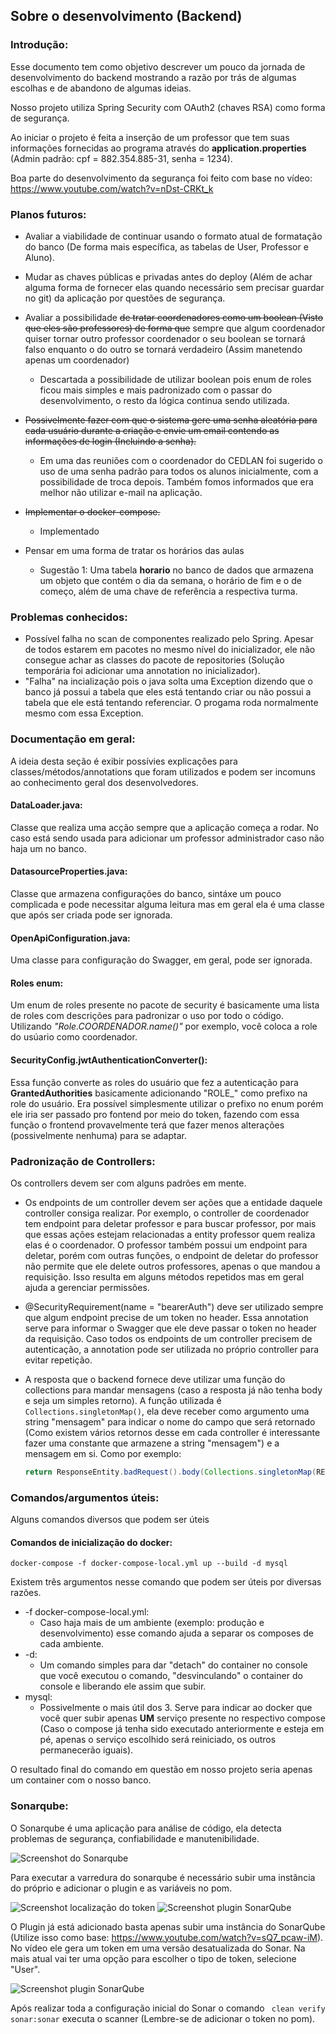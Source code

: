 ## Sobre o desenvolvimento (Backend)
### Introdução:
Esse documento tem como objetivo descrever um pouco da jornada de desenvolvimento do backend mostrando a razão por trás de algumas escolhas e de abandono de algumas ideias.

Nosso projeto utiliza Spring Security com OAuth2 (chaves RSA) como forma de segurança.  
  
Ao iniciar o projeto é feita a inserção de um professor que tem suas informações fornecidas ao programa através do **application.properties** (Admin padrão: cpf = 882.354.885-31, senha = 1234).  

Boa parte do desenvolvimento da segurança foi feito com base no vídeo: https://www.youtube.com/watch?v=nDst-CRKt_k

### Planos futuros:
* Avaliar a viabilidade de continuar usando o formato atual de formatação do banco (De forma mais específica, as tabelas de User, Professor e Aluno).  
* Mudar as chaves públicas e privadas antes do deploy (Além de achar alguma forma de fornecer elas quando necessário sem precisar guardar no git) da aplicação por questões de segurança.  
* Avaliar a possibilidade ~~de tratar coordenadores como um boolean (Visto que eles são professores) de forma que~~ sempre que algum coordenador quiser tornar outro professor coordenador o seu boolean se tornará falso enquanto o do outro se tornará verdadeiro (Assim manetendo apenas um coordenador)  

    * Descartada a possibilidade de utilizar boolean pois enum de roles ficou mais simples e mais padronizado com o passar do desenvolvimento, o resto da lógica continua sendo utilizada.

* ~~Possivelmente fazer com que o sistema gere uma senha aleatória para cada usuário durante a criação e envie um email contendo as informações de login (Incluindo a senha).~~
    * Em uma das reuniões com o coordenador do CEDLAN foi sugerido o uso de uma senha padrão para todos os alunos inicialmente, com a possibilidade de troca depois. Também fomos informados que era melhor não utilizar e-mail na aplicação.
* ~~Implementar o docker-compose.~~
    * Implementado
* Pensar em uma forma de tratar os horários das aulas  
    * Sugestão 1: Uma tabela **horario** no banco de dados que armazena um objeto que contém o dia da semana, o horário de fim e o de começo, além de uma chave de referência a respectiva turma.

### Problemas conhecidos:
- Possível falha no scan de componentes realizado pelo Spring. Apesar de todos estarem em pacotes no mesmo nível do inicializador, ele não consegue achar as classes do pacote de repositories (Solução temporária foi adicionar uma annotation no inicializador).  
- "Falha" na incialização pois o java solta uma Exception dizendo que o banco já possui a tabela que eles está tentando criar ou não possui a tabela que ele está tentando referenciar. O progama roda normalmente mesmo com essa Exception.

### Documentação em geral:
A ideia desta seção é exibir possívies explicações para classes/métodos/annotations que foram utilizados e podem ser incomuns ao conhecimento geral dos desenvolvedores.

#### DataLoader.java:
Classe que realiza uma acção sempre que a aplicação começa a rodar. No caso está sendo usada para adicionar um professor administrador caso não haja um no banco.

#### DatasourceProperties.java:
Classe que armazena configurações do banco, sintáxe um pouco complicada e pode necessitar alguma leitura mas em geral ela é uma classe que após ser criada pode ser ignorada.

#### OpenApiConfiguration.java:
Uma classe para configuração do Swagger, em geral, pode ser ignorada.

#### Roles enum:
Um enum de roles presente no pacote de security é basicamente uma lista de roles com descrições para padronizar o uso por todo o código. Utilizando *"Role.COORDENADOR.name()"* por exemplo, você coloca a role do usúario como coordenador.

#### SecurityConfig.jwtAuthenticationConverter():
Essa função converte as roles do usuário que fez a autenticação para **GrantedAuthorities** basicamente adicionando "ROLE_" como prefixo na role do usuário. Era possível simplesmente utilizar o prefixo no enum porém ele iria ser passado pro fontend por meio do token, fazendo com essa função o frontend provavelmente terá que fazer menos alterações (possivelmente nenhuma) para se adaptar.

### Padronização de Controllers:
Os controllers devem ser com alguns padrões em mente.

* Os endpoints de um controller devem ser ações que a entidade daquele controller consiga realizar. Por exemplo, o controller de coordenador tem endpoint para deletar professor e para buscar professor, por mais que essas ações estejam relacionadas a entity professor quem realiza elas é o coordenador. O professor também possui um endpoint para deletar, porém com outras funções, o endpoint de deletar do professor não permite que ele delete outros professores, apenas o que mandou a requisição. Isso resulta em alguns métodos repetidos mas em geral ajuda a gerenciar permissões.  

* @SecurityRequirement(name = "bearerAuth") deve ser utilizado sempre que algum endpoint precise de um token no header. Essa annotation serve para informar o Swagger que ele deve passar o token no header da requisição. Caso todos os endpoints de um controller precisem de autenticação, a annotation pode ser utilizada no próprio controller para evitar repetição.

* A resposta que o backend fornece deve utilizar uma função do collections para mandar mensagens (caso a resposta já não tenha body e seja um simples retorno). A função utilizada é ```Collections.singletonMap()```, ela deve receber como argumento uma string "mensagem" para indicar o nome do campo que será retornado (Como existem vários retornos desse em cada controller é interessante fazer uma constante que armazene a string "mensagem") e a mensagem em si. Como por exemplo:

    ```java
    return ResponseEntity.badRequest().body(Collections.singletonMap(RESPONSE_FIELD_NOME, "CPF já cadastrado"));
    ```  

### Comandos/argumentos úteis:
Alguns comandos diversos que podem ser úteis

#### Comandos de inicialização do docker:
```
docker-compose -f docker-compose-local.yml up --build -d mysql
```
Existem três argumentos nesse comando que podem ser úteis por diversas razões.

* -f docker-compose-local.yml:
    * Caso haja mais de um ambiente (exemplo: produção e desenvolvimento) esse comando ajuda a separar os composes de cada ambiente.
* -d:
    * Um comando simples para dar "detach" do container no console que você executou o comando, "desvinculando" o container do console e liberando ele assim que subir.
* mysql:
    * Possivelmente o mais útil dos 3. Serve para indicar ao docker que você quer subir apenas **UM** serviço presente no respectivo compose (Caso o compose já tenha sido executado anteriormente e esteja em pé, apenas o serviço escolhido será reiniciado, os outros permanecerão iguais).

O resultado final do comando em questão em nosso projeto seria apenas um container com o nosso banco.

### Sonarqube:
O Sonarqube é uma aplicação para análise de código, ela detecta problemas de segurança, confiabilidade e manutenibilidade.

![Screenshot do Sonarqube](/docs/assets/screenshot_sonarqube.png?raw=true)

Para executar a varredura do sonarqube é necessário subir uma instância do próprio e adicionar o plugin e as variáveis no pom.

![Screenshot localização do token](/docs/assets/properties_pom.png?raw=true)
![Screenshot plugin SonarQube](/docs/assets/plugins_pom.png?raw=true)

O Plugin já está adicionado basta apenas subir uma instância do SonarQube (Utilize isso como base: https://www.youtube.com/watch?v=sQ7_pcaw-iM). No vídeo ele gera um token em uma versão desatualizada do Sonar. Na mais atual vai ter uma opção para escolher o tipo de token, selecione "User".  

![Screenshot plugin SonarQube](/docs/assets/screenshot_token.png?raw=true)

Após realizar toda a configuração inicial do Sonar o comando  ``` clean verify sonar:sonar``` executa o scanner (Lembre-se de adicionar o token no pom).